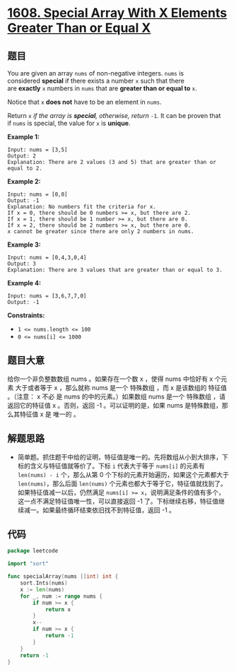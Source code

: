 # [1608. Special Array With X Elements Greater Than or Equal X](https://leetcode.com/problems/special-array-with-x-elements-greater-than-or-equal-x/)

## 题目

You are given an array `nums` of non-negative integers. `nums` is considered **special** if there exists a number `x` such that there are **exactly** `x` numbers in `nums` that are **greater than or equal to** `x`.

Notice that `x` **does not** have to be an element in `nums`.

Return `x` *if the array is **special**, otherwise, return* `-1`. It can be proven that if `nums` is special, the value for `x` is **unique**.

**Example 1:**

```
Input: nums = [3,5]
Output: 2
Explanation: There are 2 values (3 and 5) that are greater than or equal to 2.
```

**Example 2:**

```
Input: nums = [0,0]
Output: -1
Explanation: No numbers fit the criteria for x.
If x = 0, there should be 0 numbers >= x, but there are 2.
If x = 1, there should be 1 number >= x, but there are 0.
If x = 2, there should be 2 numbers >= x, but there are 0.
x cannot be greater since there are only 2 numbers in nums.
```

**Example 3:**

```
Input: nums = [0,4,3,0,4]
Output: 3
Explanation: There are 3 values that are greater than or equal to 3.
```

**Example 4:**

```
Input: nums = [3,6,7,7,0]
Output: -1
```

**Constraints:**

- `1 <= nums.length <= 100`
- `0 <= nums[i] <= 1000`

## 题目大意

给你一个非负整数数组 nums 。如果存在一个数 x ，使得 nums 中恰好有 x 个元素 大于或者等于 x ，那么就称 nums 是一个 特殊数组 ，而 x 是该数组的 特征值 。（注意： x 不必 是 nums 的中的元素。）如果数组 nums 是一个 特殊数组 ，请返回它的特征值 x 。否则，返回 -1 。可以证明的是，如果 nums 是特殊数组，那么其特征值 x 是 唯一的 。

## 解题思路

- 简单题。抓住题干中给的证明，特征值是唯一的。先将数组从小到大排序，下标的含义与特征值就等价了。下标 `i` 代表大于等于 `nums[i]` 的元素有 `len(nums) - i` 个，那么从第 0 个下标的元素开始遍历，如果这个元素都大于 `len(nums)`，那么后面 `len(nums)` 个元素也都大于等于它，特征值就找到了。如果特征值减一以后，仍然满足 `nums[i] >= x`，说明满足条件的值有多个，这一点不满足特征值唯一性，可以直接返回 -1 了。下标继续右移，特征值继续减一。如果最终循环结束依旧找不到特征值，返回 -1 。

## 代码

```go
package leetcode

import "sort"

func specialArray(nums []int) int {
    sort.Ints(nums)
    x := len(nums)
    for _, num := range nums {
        if num >= x {
            return x
        }
        x--
        if num >= x {
            return -1
        }
    }
    return -1
}
```
